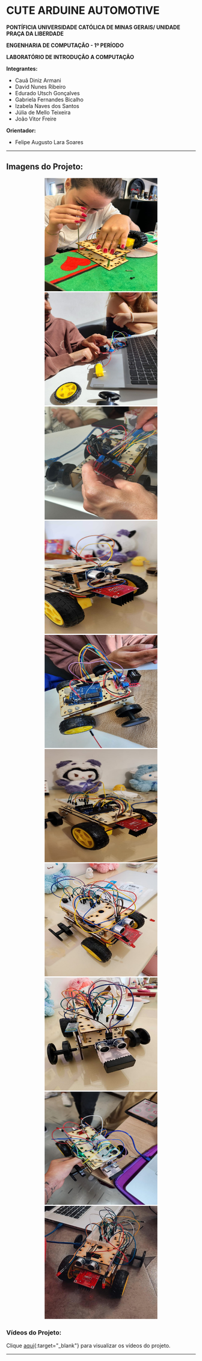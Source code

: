 # CUTE ARDUINE AUTOMOTIVE

**PONTÍFICIA UNIVERSIDADE CATÓLICA DE MINAS GERAIS/ UNIDADE PRAÇA DA LIBERDADE**

**ENGENHARIA DE COMPUTAÇÃO - 1º PERÍODO**

**LABORATÓRIO DE INTRODUÇÃO A COMPUTAÇÃO**

**Integrantes:**

- Cauã Diniz Armani
- David Nunes Ribeiro
- Edurado Utsch Gonçalves
- Gabriela Fernandes Bicalho
- Izabela Naves dos Santos
- Júlia de Mello Teixeira
- João Vitor Freire

**Orientador:**

- Felipe Augusto Lara Soares

---

## Imagens do Projeto:

<div style="text-align: center;">
    <img src="Fotos/cute_arduine_automotive_pic10.jpeg" alt="Arduine pic 10" width="300px" height="300px">
    <img src="Fotos/cute_arduine_automotive_pic4.jpeg" alt="Arduine pic 4" width="300px" height="300px">
    <img src="Fotos/cute_arduine_automotive_pic9.jpeg" alt="Arduine pic 9" width="300px" height="300px">
    <img src="Fotos/cute_arduine_automotive_pic7.jpeg" alt="Arduine pic 7" width="300px" height="300px">
    <img src="Fotos/cute_arduine_automotive_pic5.jpeg" alt="Arduine pic 5" width="300px" height="300px">
    <img src="Fotos/cute_arduine_automotive_pic1.jpeg" alt="Arduine pic 1" width="300px" height="300px">
    <img src="Fotos/cute_arduine_automotive_pic2.jpeg" alt="Arduine pic 2" width="300px" height="300px">
    <img src="Fotos/cute_arduine_automotive_pic6.jpeg" alt="Arduine pic 6" width="300px" height="300px">
    <img src="Fotos/cute_arduine_automotive_pic3.jpeg" alt="Arduine pic 3" width="300px" height="300px">
    <img src="Fotos/cute_arduine_automotive_pic11.jpeg" alt="Arduine pic 11" width="300px" height="300px">
</div>

### Vídeos do Projeto:

Clique [aqui](https://www.youtube.com/playlist?list=PLuGi-ThfrS2rpABvhvCqpOvSsmF21qQBT){:target="_blank"} para visualizar os vídeos do projeto.

---
